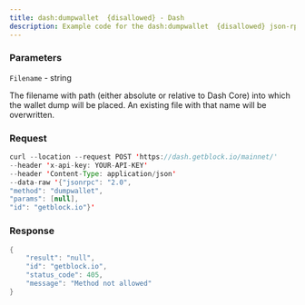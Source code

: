 ```yaml
---
title: dash:dumpwallet  {disallowed} - Dash
description: Example code for the dash:dumpwallet  {disallowed} json-rpc method. Сomplete guide on how to use dash:dumpwallet  {disallowed} json-rpc in GetBlock.io Web3 documentation.
---
```


### Parameters


`Filename` - string

The filename with path (either absolute or relative to Dash Core) into
which the wallet dump will be placed. An existing file with that name
will be overwritten.

### Request

``` java
curl --location --request POST 'https://dash.getblock.io/mainnet/' 
--header 'x-api-key: YOUR-API-KEY' 
--header 'Content-Type: application/json' 
--data-raw '{"jsonrpc": "2.0",
"method": "dumpwallet",
"params": [null],
"id": "getblock.io"}'
```

###  Response

``` java
{
    "result": "null",
    "id": "getblock.io",
    "status_code": 405,
    "message": "Method not allowed"
}
```

